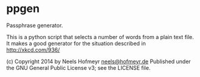 ppgen
=====

Passphrase generator.

This is a python script that selects a number of words from a plain text file.
It makes a good generator for the situation described in http://xkcd.com/936/

(c) Copyright 2014 by Neels Hofmeyr <neels@hofmeyr.de>
Published under the GNU General Public License v3; see the LICENSE file.
